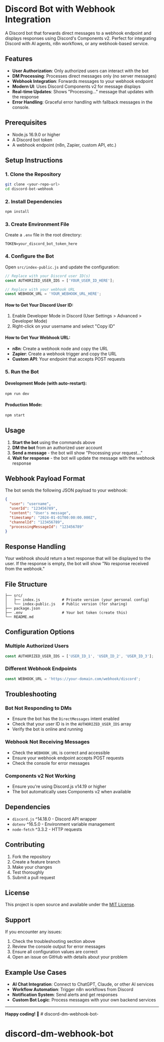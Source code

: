 # Discord Bot with Webhook Integration

A Discord bot that forwards direct messages to a webhook endpoint and displays responses using Discord's Components v2. Perfect for integrating Discord with AI agents, n8n workflows, or any webhook-based service.

## Features

- **User Authorization**: Only authorized users can interact with the bot
- **DM Processing**: Processes direct messages only (no server messages)
- **Webhook Integration**: Forwards messages to your webhook endpoint
- **Modern UI**: Uses Discord Components v2 for message displays
- **Real-time Updates**: Shows "Processing..." message that updates with the response
- **Error Handling**: Graceful error handling with fallback messages in the console.

## Prerequisites

- Node.js 16.9.0 or higher
- A Discord bot token
- A webhook endpoint (n8n, Zapier, custom API, etc.)

## Setup Instructions

### 1. Clone the Repository

```bash
git clone <your-repo-url>
cd discord-bot-webhook
```

### 2. Install Dependencies

```bash
npm install
```

### 3. Create Environment File

Create a `.env` file in the root directory:

```env
TOKEN=your_discord_bot_token_here
```

### 4. Configure the Bot

Open `src/index-public.js` and update the configuration:

```javascript
// Replace with your Discord user ID(s)
const AUTHORIZED_USER_IDS = ['YOUR_USER_ID_HERE'];

// Replace with your webhook URL
const WEBHOOK_URL = 'YOUR_WEBHOOK_URL_HERE';
```

#### How to Get Your Discord User ID:
1. Enable Developer Mode in Discord (User Settings > Advanced > Developer Mode)
2. Right-click on your username and select "Copy ID"

#### How to Get Your Webhook URL:
- **n8n**: Create a webhook node and copy the URL
- **Zapier**: Create a webhook trigger and copy the URL
- **Custom API**: Your endpoint that accepts POST requests

### 5. Run the Bot

#### Development Mode (with auto-restart):
```bash
npm run dev
```

#### Production Mode:
```bash
npm start
```

## Usage

1. **Start the bot** using the commands above
2. **DM the bot** from an authorized user account
3. **Send a message** - the bot will show "Processing your request..."
4. **Wait for response** - the bot will update the message with the webhook response

## Webhook Payload Format

The bot sends the following JSON payload to your webhook:

```json
{
  "user": "username",
  "userId": "123456789",
  "content": "User's message",
  "timestamp": "2024-01-01T00:00:00.000Z",
  "channelId": "123456789",
  "processingMessageId": "123456789"
}
```

## Response Handling

Your webhook should return a text response that will be displayed to the user. If the response is empty, the bot will show "No response received from the webhook."

## File Structure

```
├── src/
│   ├── index.js          # Private version (your personal config)
│   └── index-public.js   # Public version (for sharing)
├── package.json
├── .env                  # Your bot token (create this)
└── README.md
```

## Configuration Options

### Multiple Authorized Users
```javascript
const AUTHORIZED_USER_IDS = ['USER_ID_1', 'USER_ID_2', 'USER_ID_3'];
```

### Different Webhook Endpoints
```javascript
const WEBHOOK_URL = 'https://your-domain.com/webhook/discord';
```

## Troubleshooting

### Bot Not Responding to DMs
- Ensure the bot has the `DirectMessages` intent enabled
- Check that your user ID is in the `AUTHORIZED_USER_IDS` array
- Verify the bot is online and running

### Webhook Not Receiving Messages
- Check the `WEBHOOK_URL` is correct and accessible
- Ensure your webhook endpoint accepts POST requests
- Check the console for error messages

### Components v2 Not Working
- Ensure you're using Discord.js v14.19 or higher
- The bot automatically uses Components v2 when available

## Dependencies

- `discord.js` ^14.18.0 - Discord API wrapper
- `dotenv` ^16.5.0 - Environment variable management
- `node-fetch` ^3.3.2 - HTTP requests

## Contributing

1. Fork the repository
2. Create a feature branch
3. Make your changes
4. Test thoroughly
5. Submit a pull request

## License

This project is open source and available under the [MIT License](LICENSE).

## Support

If you encounter any issues:
1. Check the troubleshooting section above
2. Review the console output for error messages
3. Ensure all configuration values are correct
4. Open an issue on GitHub with details about your problem

## Example Use Cases

- **AI Chat Integration**: Connect to ChatGPT, Claude, or other AI services
- **Workflow Automation**: Trigger n8n workflows from Discord
- **Notification System**: Send alerts and get responses
- **Custom Bot Logic**: Process messages with your own backend services

---

**Happy coding! 🤖** # discord-dm-webhook-bot-
# discord-dm-webhook-bot
